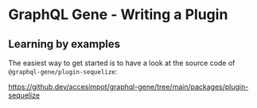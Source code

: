 # GraphQL Gene - Writing a Plugin

## Learning by examples

The easiest way to get started is to have a look at the source code of `@graphql-gene/plugin-sequelize`:

https://github.dev/accesimpot/graphql-gene/tree/main/packages/plugin-sequelize
